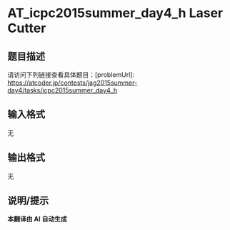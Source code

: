 # AT_icpc2015summer_day4_h Laser Cutter

## 题目描述

请访问下列链接查看具体题目：[problemUrl]: https://atcoder.jp/contests/jag2015summer-day4/tasks/icpc2015summer_day4_h

## 输入格式

无

## 输出格式

无

## 说明/提示

**本翻译由 AI 自动生成**